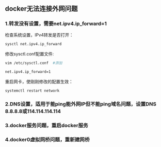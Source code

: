 #

## docker无法连接外网问题

### 1.转发没有设置，需要net.ipv4.ip_forward=1

检查系统设置，IPv4转发是否打开：

```sh
sysctl net.ipv4.ip_forward
```

修改sysctl.conf配置文件:

```sh
vim /etc/sysctl.conf  #添加

net.ipv4.ip_forward=1
```

重启网卡，使刚刚修改的配置生效：
```sh
systemctl restart network
```


### 2.DNS设置，适用于能ping能外网IP但不能ping域名问题，设置DNS 8.8.8.8或114.114.114.114

### 3.docker服务问题，重启docker服务

### 4.docker0虚拟网桥问题，重新建网桥

